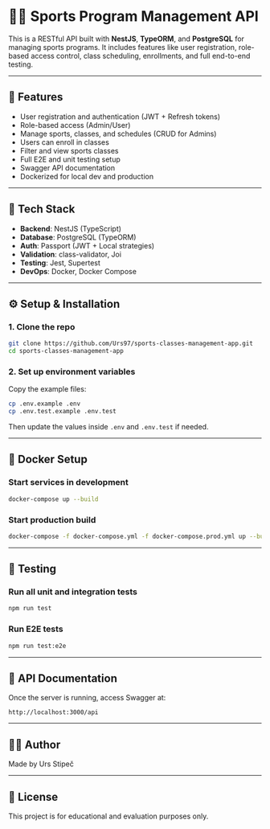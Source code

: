 # 🏋️‍♂️ Sports Program Management API

This is a RESTful API built with **NestJS**, **TypeORM**, and **PostgreSQL** for managing sports programs. It includes features like user registration, role-based access control, class scheduling, enrollments, and full end-to-end testing.

---

## 🚀 Features

- User registration and authentication (JWT + Refresh tokens)
- Role-based access (Admin/User)
- Manage sports, classes, and schedules (CRUD for Admins)
- Users can enroll in classes
- Filter and view sports classes
- Full E2E and unit testing setup
- Swagger API documentation
- Dockerized for local dev and production

---

## 🧱 Tech Stack

- **Backend**: NestJS (TypeScript)
- **Database**: PostgreSQL (TypeORM)
- **Auth**: Passport (JWT + Local strategies)
- **Validation**: class-validator, Joi
- **Testing**: Jest, Supertest
- **DevOps**: Docker, Docker Compose

---

## ⚙️ Setup & Installation

### 1. Clone the repo

```bash
git clone https://github.com/Urs97/sports-classes-management-app.git
cd sports-classes-management-app
```

### 2. Set up environment variables

Copy the example files:

```bash
cp .env.example .env
cp .env.test.example .env.test
```

Then update the values inside `.env` and `.env.test` if needed.

---

## 🐳 Docker Setup

### Start services in development

```bash
docker-compose up --build
```

### Start production build

```bash
docker-compose -f docker-compose.yml -f docker-compose.prod.yml up --build -d
```

---

## 🧪 Testing

### Run all unit and integration tests

```bash
npm run test
```

### Run E2E tests

```bash
npm run test:e2e
```

---

## 📖 API Documentation

Once the server is running, access Swagger at:

```
http://localhost:3000/api
```

---

## 🧑‍💻 Author

Made by Urs Stipeč

---

## 📄 License

This project is for educational and evaluation purposes only.
